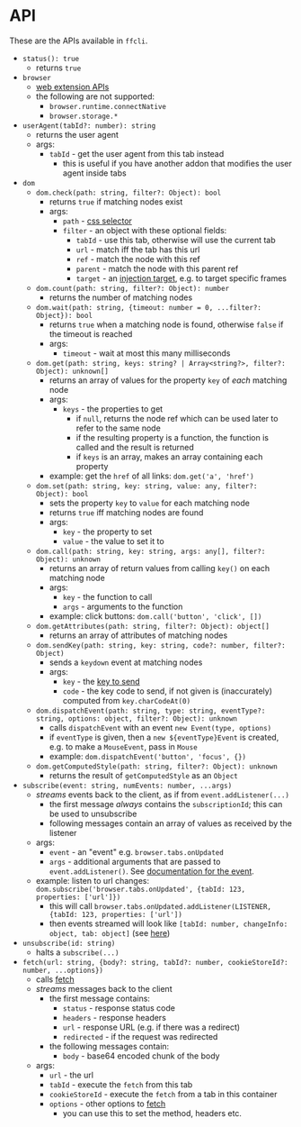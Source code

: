 # API

These are the APIs available in `ffcli`.

* `status(): true`
    * returns `true`
* `browser`
    * [web extension APIs](https://developer.mozilla.org/en-US/docs/Mozilla/Add-ons/WebExtensions/Browser_support_for_JavaScript_APIs)
    * the following are not supported:
        * `browser.runtime.connectNative`
        * `browser.storage.*`
* `userAgent(tabId?: number): string`
    * returns the user agent
    * args:
        * `tabId` - get the user agent from this tab instead
            * this is useful if you have another addon that modifies the user agent inside tabs
* `dom`
    * `dom.check(path: string, filter?: Object): bool`
        * returns `true` if matching nodes exist
        * args:
            * `path` - [css selector](https://developer.mozilla.org/en-US/docs/Web/API/Document/querySelectorAll)
            * `filter` - an object with these optional fields:
                * `tabId` - use this tab, otherwise will use the current tab
                * `url` - match iff the tab has this url
                * `ref` - match the node with this ref
                * `parent` - match the node with this parent ref
                * `target` - an [injection target](https://developer.mozilla.org/en-US/docs/Mozilla/Add-ons/WebExtensions/API/scripting/InjectionTarget), e.g. to target specific frames
    * `dom.count(path: string, filter?: Object): number`
        * returns the number of matching nodes
    * `dom.wait(path: string, {timeout: number = 0, ...filter?: Object}): bool`
        * returns `true` when a matching node is found, otherwise `false` if the timeout is reached
        * args:
            * `timeout` - wait at most this many milliseconds
    * `dom.get(path: string, keys: string? | Array<string?>, filter?: Object): unknown[]`
        * returns an array of values for the property `key` of *each* matching node
        * args:
            * `keys` - the properties to get
                * if `null`, returns the node ref which can be used later to refer to the same node
                * if the resulting property is a function, the function is called and the result is returned
                * if `keys` is an array, makes an array containing each property
        * example: get the `href` of all links: `dom.get('a', 'href')`
    * `dom.set(path: string, key: string, value: any, filter?: Object): bool`
        * sets the property `key` to `value` for each matching node
        * returns `true` iff matching nodes are found
        * args:
            * `key` - the property to set
            * `value` - the value to set it to
    * `dom.call(path: string, key: string, args: any[], filter?: Object): unknown`
        * returns an array of return values from calling `key()` on each matching node
        * args:
            * `key` - the function to call
            * `args` - arguments to the function
        * example: click buttons: `dom.call('button', 'click', [])`
    * `dom.getAttributes(path: string, filter?: Object): object[]`
        * returns an array of attributes of matching nodes
    * `dom.sendKey(path: string, key: string, code?: number, filter?: Object)`
        * sends a `keydown` event at matching nodes
        * args:
            * `key` - the [key to send](https://developer.mozilla.org/en-US/docs/Web/API/KeyboardEvent/key)
            * `code` - the key code to send, if not given is (inaccurately) computed from `key.charCodeAt(0)`
    * `dom.dispatchEvent(path: string, type: string, eventType?: string, options: object, filter?: Object): unknown`
        * calls `dispatchEvent` with an event `new Event(type, options)`
        * if `eventType` is given, then a `new ${eventType}Event` is created, e.g. to make a `MouseEvent`, pass in `Mouse`
        * example: `dom.dispatchEvent('button', 'focus', {})`
    * `dom.getComputedStyle(path: string, filter?: Object): unknown`
        * returns the result of `getComputedStyle` as an `Object`
* `subscribe(event: string, numEvents: number, ...args)`
    * *streams* events back to the client, as if from `event.addListener(...)`
        * the first message *always* contains the `subscriptionId`; this can be used to unsubscribe
        * following messages contain an array of values as received by the listener
    * args:
        * `event` - an "event" e.g. `browser.tabs.onUpdated`
        * `args` - additional arguments that are passed to `event.addListener()`. See [documentation for the event](https://developer.mozilla.org/en-US/docs/Mozilla/Add-ons/WebExtensions/Browser_support_for_JavaScript_APIs).
    * example: listen to url changes: `dom.subscribe('browser.tabs.onUpdated', {tabId: 123, properties: ['url']})`
        * this will call `browser.tabs.onUpdated.addListener(LISTENER, {tabId: 123, properties: ['url'])`
        * then events streamed will look like `[tabId: number, changeInfo: object, tab: object]` (see [here](https://developer.mozilla.org/en-US/docs/Mozilla/Add-ons/WebExtensions/API/tabs/onUpdated#listener))
* `unsubscribe(id: string)`
    * halts a `subscribe(...)`
* `fetch(url: string, {body?: string, tabId?: number, cookieStoreId?: number, ...options})`
    * calls [fetch](https://developer.mozilla.org/en-US/docs/Web/API/fetch)
    * *streams* messages back to the client
        * the first message contains:
            * `status` - response status code
            * `headers` - response headers
            * `url` - response URL (e.g. if there was a redirect)
            * `redirected` - if the request was redirected
        * the following messages contain:
            * `body` - base64 encoded chunk of the body
    * args:
        * `url` - the url
        * `tabId` - execute the `fetch` from this tab
        * `cookieStoreId` - execute the `fetch` from a tab in this container
        * `options` - other options to [fetch](https://developer.mozilla.org/en-US/docs/Web/API/fetch#options)
            * you can use this to set the method, headers etc.
